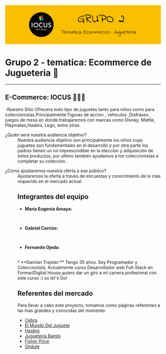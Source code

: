 <img width="auto" src="wireframes/img/portadaReadme.jpg">

# **Grupo 2** - tematica: Ecommerce de Jugueteria :star2:
---
## **E-Commerce: IOCUS** :guardsman::dizzy:


-Nuestro Sitio Ofrecera todo tipo de juguetes tanto para niños como para coleccionistas.Principalmente Figuras de accion , vehiculos ,Disfrases , juegos de mesa en donde trabajaremos con marcas como Disney, Mattle, Playmates,Hasbro, Lego, entre otras.

<dl>
  <dt>¿Quién será nuestra audiencia objetivo?</dt>
  <dd>Nuestra audiencia  objetivo son principalmente los niños cuyo juguetes son fundamentales en el desarrollo y por otra parte los padres tienen un rol imprescindible en la elección y adquisición de estos productos, por ultimo tambien ayudamos a los coleccionistas a completar su coleccion.</dd>

<dl>
  <dt>¿Cómo ajustaremos nuestra oferta a ese público?</dt>
<dd>Ajustaremos la oferta a traves de encuestas y conocimiento de lo más requerido en el mercado actual.<dd>


## Integrantes del equipo
* **Maria Eugenia Amaya:**
<br>

* **Gabriel Carrizo:**
<br>

* **Fernando Ojeda:**
<br>
* **Damian Trajster:** Tengo 35 años. Soy Programador y Coleccionista, Actualmente curso Desarrollador web Full-Stack en Formar/Digital House,quiero dar un giro a mi carrera profesional con este curso :) so let's Go!


## Referentes del mercado

Para llevar a cabo este proyecto, tomamos como páginas referentes a las mas grandes y conocidas del momento:


 * [Cebra](https://cebra.com.ar/)
 * [El Mundo Del Juguete](https://www.elmundodeljuguete.com.ar/)
 * [Hasbro](https://products.hasbro.com/es-lam)
 * [Jugueteria Bambi](https://www.jugueteriabambi.com.ar/)
 * [Fisher Price](https://www.fisher-price.com/es-es)
 * [Ondule](https://ondule.com.ar)
